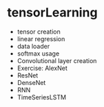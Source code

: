 # tensorLearning
+ tensor creation
+ linear regression
+ data loader
+ softmax usage
+ Convolutional layer creation
+ Exercise: AlexNet
+ ResNet
+ DenseNet
+ RNN
+ TimeSeriesLSTM
